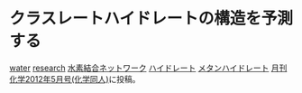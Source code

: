 # クラスレートハイドレートの構造を予測する

[water](water.md) [research](research.md) [水素結合ネットワーク](水素結合ネットワーク.md) [ハイドレート](ハイドレート.md) [メタンハイドレート](メタンハイドレート.md) 
[月刊化学2012年5月号(化学同人)](https://www.kagakudojin.co.jp/book/b100534.html)に投稿。



